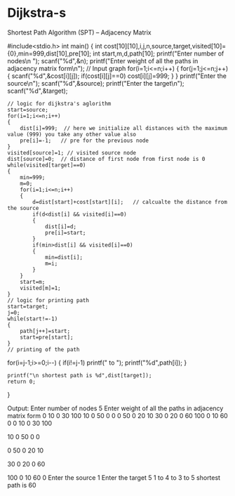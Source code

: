 # Dijkstra-s
Shortest Path Algorithm (SPT) – Adjacency Matrix

#include<stdio.h>
int main()
{
    int cost[10][10],i,j,n,source,target,visited[10]={0},min=999,dist[10],pre[10];
    int start,m,d,path[10];
    printf("Enter number of nodes\n ");
    scanf("%d",&n);
    printf("Enter weight of all the paths in adjacency matrix form\n");
      // Input graph
    for(i=1;i<=n;i++)
    {
        for(j=1;j<=n;j++)
        {
            scanf("%d",&cost[i][j]);
            if(cost[i][j]==0)
              cost[i][j]=999;
        }
    }
     printf("Enter the source\n");
    scanf("%d",&source);
    printf("Enter the target\n");
    scanf("%d",&target);
   
    // logic for dijkstra's aglorithm
    start=source;
    for(i=1;i<=n;i++)
    {
        dist[i]=999;  // here we initialize all distances with the maximum value (999) you take any other value also
        pre[i]=-1;   // pre for the previous node
    }
    visited[source]=1; // visited source node
    dist[source]=0;  // distance of first node from first node is 0
    while(visited[target]==0)
    {
        min=999;
        m=0;
        for(i=1;i<=n;i++)
        {
            d=dist[start]+cost[start][i];   // calcualte the distance from the source
            if(d<dist[i] && visited[i]==0)
            {
                dist[i]=d;
                pre[i]=start;
            }
            if(min>dist[i] && visited[i]==0)
            {
                min=dist[i];
                m=i;
            }
        }
        start=m;
        visited[m]=1;
    }
    // logic for printing path
    start=target;
    j=0;
    while(start!=-1)
    {
        path[j++]=start;
        start=pre[start];
    }
    // printing of the path
   for(i=j-1;i>=0;i--)
    {
        if(i!=j-1)
          printf(" to ");
         printf("%d",path[i]);
    }
     
    printf("\n shortest path is %d",dist[target]);
    return 0;
}


Output:
Enter number of nodes
 5
 Enter weight of all the paths in adjacency matrix form
0 10 0 30 100
10 0 50 0 0
0 50 0 20 10
30 0 20 0 60
100 0 10 60 0
0 10 0 30 100

10 0 50 0 0

0 50 0 20 10

30 0 20 0 60

100 0 10 60 0
Enter the source
1
Enter the target
5
1 to 4 to 3 to 5
 shortest path is 60
